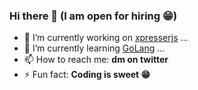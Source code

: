 ### Hi there 👋 (I am open for hiring 😁) 

- 🔭 I’m currently working on [xpresserjs](https://xpresserjs.com) ...
- 🌱 I’m currently learning [GoLang](https://golang.org) ...
- 📫 How to reach me: **dm on twitter**
- ⚡ Fun fact: **Coding is sweet 😁**
